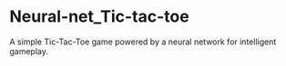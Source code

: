 # Neural-net_Tic-tac-toe
A simple Tic-Tac-Toe game powered by a neural network for intelligent gameplay.
